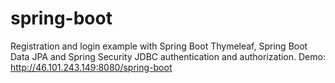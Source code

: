 # spring-boot
Registration and login example with Spring Boot Thymeleaf, Spring Boot Data JPA and Spring Security JDBC authentication and authorization. Demo: http://46.101.243.149:8080/spring-boot
